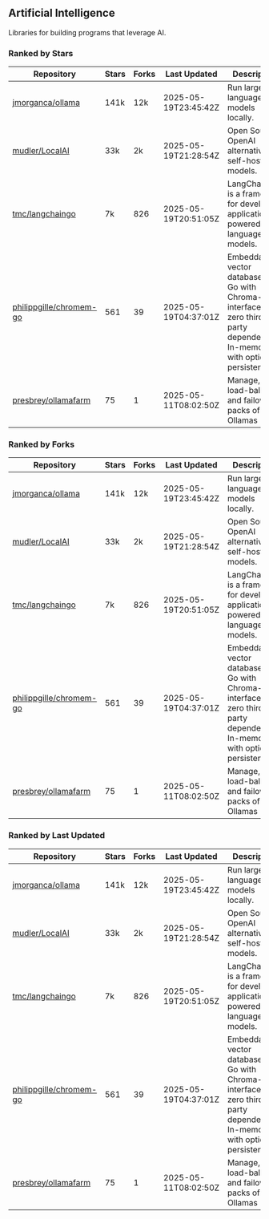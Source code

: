 ## Artificial Intelligence

Libraries for building programs that leverage AI.

### Ranked by Stars

| Repository | Stars | Forks | Last Updated | Description | 
|------------|-------|-------|--------------|-------------|
| [jmorganca/ollama](https://github.com/jmorganca/ollama) | 141k | 12k | 2025-05-19T23:45:42Z |  Run large language models locally. |
| [mudler/LocalAI](https://github.com/mudler/LocalAI) | 33k | 2k | 2025-05-19T21:28:54Z |  Open Source OpenAI alternative, self-host AI models. |
| [tmc/langchaingo](https://github.com/tmc/langchaingo) | 7k | 826 | 2025-05-19T20:51:05Z |  LangChainGo is a framework for developing applications powered by language models. |
| [philippgille/chromem-go](https://github.com/philippgille/chromem-go) | 561 | 39 | 2025-05-19T04:37:01Z |  Embeddable vector database for Go with Chroma-like interface and zero third-party dependencies. In-memory with optional persistence. |
| [presbrey/ollamafarm](https://github.com/presbrey/ollamafarm) | 75 | 1 | 2025-05-11T08:02:50Z |  Manage, load-balance, and failover packs of Ollamas |

### Ranked by Forks

| Repository | Stars | Forks | Last Updated | Description | 
|------------|-------|-------|--------------|-------------|
| [jmorganca/ollama](https://github.com/jmorganca/ollama) | 141k | 12k | 2025-05-19T23:45:42Z |  Run large language models locally. |
| [mudler/LocalAI](https://github.com/mudler/LocalAI) | 33k | 2k | 2025-05-19T21:28:54Z |  Open Source OpenAI alternative, self-host AI models. |
| [tmc/langchaingo](https://github.com/tmc/langchaingo) | 7k | 826 | 2025-05-19T20:51:05Z |  LangChainGo is a framework for developing applications powered by language models. |
| [philippgille/chromem-go](https://github.com/philippgille/chromem-go) | 561 | 39 | 2025-05-19T04:37:01Z |  Embeddable vector database for Go with Chroma-like interface and zero third-party dependencies. In-memory with optional persistence. |
| [presbrey/ollamafarm](https://github.com/presbrey/ollamafarm) | 75 | 1 | 2025-05-11T08:02:50Z |  Manage, load-balance, and failover packs of Ollamas |

### Ranked by Last Updated

| Repository | Stars | Forks | Last Updated | Description | 
|------------|-------|-------|--------------|-------------|
| [jmorganca/ollama](https://github.com/jmorganca/ollama) | 141k | 12k | 2025-05-19T23:45:42Z |  Run large language models locally. |
| [mudler/LocalAI](https://github.com/mudler/LocalAI) | 33k | 2k | 2025-05-19T21:28:54Z |  Open Source OpenAI alternative, self-host AI models. |
| [tmc/langchaingo](https://github.com/tmc/langchaingo) | 7k | 826 | 2025-05-19T20:51:05Z |  LangChainGo is a framework for developing applications powered by language models. |
| [philippgille/chromem-go](https://github.com/philippgille/chromem-go) | 561 | 39 | 2025-05-19T04:37:01Z |  Embeddable vector database for Go with Chroma-like interface and zero third-party dependencies. In-memory with optional persistence. |
| [presbrey/ollamafarm](https://github.com/presbrey/ollamafarm) | 75 | 1 | 2025-05-11T08:02:50Z |  Manage, load-balance, and failover packs of Ollamas |


